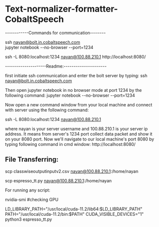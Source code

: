 # Text-normalizer-formatter-CobaltSpeech

------------Commands for communication--------

ssh nayan@bolt.in.cobaltspeech.com      
jupyter notebook --no-browser --port=1234

ssh -L 8080:localhost:1234 nayan@100.88.210.1
http://localhost:8080/



---------------------Readme:----------------------

first initiate ssh communication and enter the bolt server by typing: 
ssh nayan@bolt.in.cobaltspeech.com 

Then open jupyter notebook in no browser mode at port 1234 by the following command:
jupyter notebook --no-browser --port=1234


Now open a new command window from your local machine and connect with server using the following command:

ssh -L 8080:localhost:1234 nayan@100.88.210.1

where nayan is your server username and 100.88.210.1 is your server ip address. It means from server's 1234 port collect data packet and show it on your 8080 port. Now we'll navigate to our local machine's port 8080 by typing following command in cmd window:
http://localhost:8080/


File Transferring:
----------------------

scp classwiseoutputinputv2.csv nayan@100.88.210.1:/home/nayan

scp espresso_tt.py nayan@100.88.210.1:/home/nayan




For running any script:

nvidia-smi          #checking GPU

LD_LIBRARY_PATH="/usr/local/cuda-11.2/lib64:$LD_LIBRARY_PATH" PATH="/usr/local/cuda-11.2/bin:$PATH" CUDA_VISIBLE_DEVICES="1" python3 espresso_tt.py

